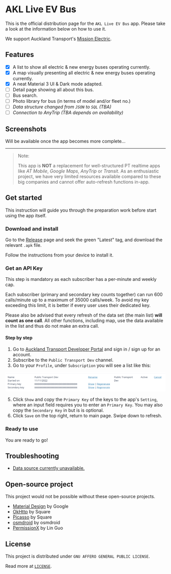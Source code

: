# AKL Live EV Bus

This is the official distribution page for the `AKL Live EV Bus` app. Please take a look at the information below on how to use it.

We support Auckland Transport's [Mission Electric](https://at.govt.nz/about-us/sustainability/mission-electric/).

## Features

- [x] A list to show all electric & new energy buses operating currently.
- [x] A map visually presenting all electric & new energy buses operating currently.
- [x] A neat Material 3 UI & Dark mode adapted.
- [ ] Detail page showing all about this bus.
- [ ] Bus search.
- [ ] Photo library for bus (in terms of model and/or fleet no.)
- [ ] _Data structure changed from `JSON` to `SQL` (TBA)_
- [ ] _Connection to AnyTrip (TBA depends on availability)_

## Screenshots

Will be available once the app becomes more complete...

---

> Note:
>
> This app is **NOT** a replacement for well-structured PT realtime apps like *AT Mobile*, *Google Maps*, *AnyTrip* or *Transit*. As an enthusiastic project, we have very limited resources available compared to these big companies and cannot offer auto-refresh functions in-app.

## Get started

This instruction will guide you through the preparation work before start using the app itself.

### Download and install

Go to the [Release](https://github.com/Kevincnzuk/akl-live-ev-bus-datasets/releases) page and seek the green "Latest" tag, and download the relevant `.apk` file.

Follow the instructions from your device to install it.

### Get an API Key

This step is mandatory as each subscriber has a per-minute and weekly cap.

Each subscriber (primary and secondary key counts together) can run 600 calls/minute up to a maximum of 35000 calls/week. To avoid my key exceeding this limit, it is better if every user uses their dedicated key.

Please also be advised that every refresh of the data set (the main list) **will count as one call**. All other functions, including map, use the data available in the list and thus do not make an extra call.

#### Step by step

1. Go to [Auckland Transport Developer Portal](https://dev-portal.at.govt.nz) and sign in / sign up for an account.
2. Subscribe to the `Public Transport Dev` channel.
3. Go to your `Profile`, under `Subscription` you will see a list like this:

![Key](images/keys.png)

5. Click `Show` and copy the `Primary Key` of the keys to the app's `Setting`, where an input field requires you to enter an `Primary Key`. You may also copy the `Secondary Key` in but is is optional.
6. Click `Save` on the top right, return to main page. Swipe down to refresh.

### Ready to use

You are ready to go!

## Troubleshooting

- [Data source currently unavailable.](no_datasets.md)

## Open-source project

This project would not be possible without these open-source projects.

- [Material Design](https://m3.material.io/) by Google
- [OkHttp](https://github.com/square/okhttp) by Square
- [Picasso](https://github.com/square/picasso) by Square
- [osmdroid](https://github.com/osmdroid/osmdroid) by osmdroid
- [PermissionX](https://github.com/guolindev/PermissionX) by Lin Guo

## License

This project is distributed under `GNU AFFERO GENERAL PUBLIC LICENSE`.

Read more at [`LICENSE`](LICENSE).
